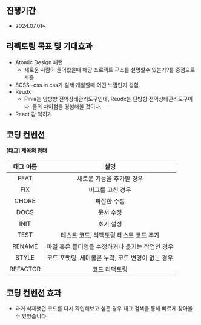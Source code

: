 

## 진행기간
- 2024.07.01~


## 리펙토링 목표 및 기대효과
- Atomic Design 패턴
  - 새로운 사람이 들어왔을때 해당 프로젝트 구조를 설명할수 있는가?를 중점으로 사용
- SCSS
  -css in css가 실제 개발할때 어떤 느낌인지 경험
- Reudx
  - Pinia는 양방향 전역상태관리도구인데, Reudx는 단방향 전역상태관리도구이다. 둘의 차이점을 경험해볼 것이다.
-  React 감 익히기  

## 코딩 컨벤션
**[태그] 제목의 형태**

| 태그 이름 |                       설명                        |
| :-------: | :-----------------------------------------------: |
|   FEAT    |             새로운 기능을 추가할 경우             |
|    FIX    |                 버그를 고친 경우                  |
|   CHORE   |                    짜잘한 수정                    |
|   DOCS    |                     문서 수정                     |
|   INIT    |                     초기 설정                     |
|   TEST    |      테스트 코드, 리펙토링 테스트 코드 추가       |
|  RENAME   | 파일 혹은 폴더명을 수정하거나 옮기는 작업인 경우  |
|   STYLE   | 코드 포맷팅, 세미콜론 누락, 코드 변경이 없는 경우 |
| REFACTOR  |                   코드 리팩토링                   |

## 코딩 컨벤션 효과
- 과거 삭제했던 코드를 다시 확인해보고 싶은 경우 태그 검색을 통해 빠르게 찾아볼수 있었습니다
